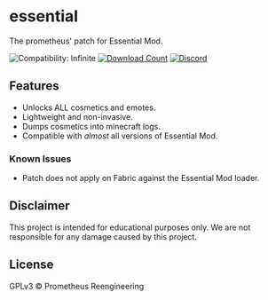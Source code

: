 # essential
The prometheus' patch for Essential Mod.

![Compatibility: Infinite](https://img.shields.io/badge/COMPATIBILITY-=<1.12_>=1.18-0?style=for-the-badge)
[![Download Count](https://img.shields.io/github/downloads/prometheusreengineering/essential/total?style=for-the-badge)](https://github.com/prometheusreengineering/essential/releases/)
[![Discord](https://img.shields.io/discord/1197794960985043034?style=for-the-badge&label=Discord&color=rgb(88%2C%20101%2C%20242)%20)](https://discord.gg/BFDWmPfmXg)

## Features
- Unlocks ALL cosmetics and emotes.
- Lightweight and non-invasive.
- Dumps cosmetics into minecraft logs.
- Compatible with *almost* all versions of Essential Mod.

### Known Issues
- Patch does not apply on Fabric against the Essential Mod loader.

## Disclaimer
This project is intended for educational purposes only. We are not responsible for any damage caused by this project.

## License
GPLv3 © Prometheus Reengineering
